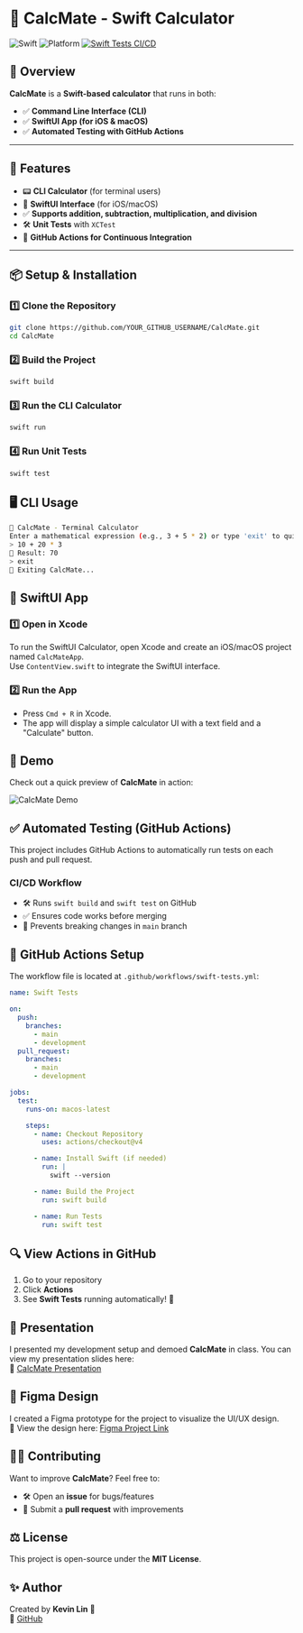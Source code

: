 # 🧮 CalcMate - Swift Calculator

![Swift](https://img.shields.io/badge/Swift-5.5-orange) ![Platform](https://img.shields.io/badge/Platform-macOS%20%7C%20iOS-blue) [![Swift Tests CI/CD](https://github.com/kl63/CalcMate/actions/workflows/swift-tests.yml/badge.svg)](https://github.com/kl63/CalcMate/actions/workflows/swift-tests.yml)

## 📌 Overview
**CalcMate** is a **Swift-based calculator** that runs in both:
- ✅ **Command Line Interface (CLI)**
- ✅ **SwiftUI App (for iOS & macOS)**
- ✅ **Automated Testing with GitHub Actions**

---

## 🚀 Features
- 📟 **CLI Calculator** (for terminal users)
- 📱 **SwiftUI Interface** (for iOS/macOS)
- ✅ **Supports addition, subtraction, multiplication, and division**
- 🛠 **Unit Tests** with `XCTest`
- 🔄 **GitHub Actions for Continuous Integration**

---

## 📦 Setup & Installation

### **1️⃣ Clone the Repository**
```sh
git clone https://github.com/YOUR_GITHUB_USERNAME/CalcMate.git
cd CalcMate
```

### **2️⃣ Build the Project**
```sh 
swift build
```

### **3️⃣ Run the CLI Calculator**
```sh 
swift run
```

### **4️⃣ Run Unit Tests**
```sh 
swift test
```

## 🖥️ CLI Usage
```sh
🔢 CalcMate - Terminal Calculator
Enter a mathematical expression (e.g., 3 + 5 * 2) or type 'exit' to quit:
> 10 + 20 * 3
🧮 Result: 70
> exit
👋 Exiting CalcMate...
```
## 📱 SwiftUI App

### 1️⃣ Open in Xcode
To run the SwiftUI Calculator, open Xcode and create an iOS/macOS project named `CalcMateApp`.  
Use `ContentView.swift` to integrate the SwiftUI interface.

### 2️⃣ Run the App
- Press `Cmd + R` in Xcode.  
- The app will display a simple calculator UI with a text field and a "Calculate" button.

## 🎥 Demo
Check out a quick preview of **CalcMate** in action:

![CalcMate Demo](/CalcMate_Demo_v2.gif)


## ✅ Automated Testing (GitHub Actions)
This project includes GitHub Actions to automatically run tests on each push and pull request.

### CI/CD Workflow
- 🛠 Runs `swift build` and `swift test` on GitHub  
- ✅ Ensures code works before merging  
- 🚀 Prevents breaking changes in `main` branch  

## 🚀 GitHub Actions Setup

The workflow file is located at `.github/workflows/swift-tests.yml`:

```yaml
name: Swift Tests

on:
  push:
    branches:
      - main
      - development
  pull_request:
    branches:
      - main
      - development

jobs:
  test:
    runs-on: macos-latest

    steps:
      - name: Checkout Repository
        uses: actions/checkout@v4

      - name: Install Swift (if needed)
        run: |
          swift --version

      - name: Build the Project
        run: swift build

      - name: Run Tests
        run: swift test
```
## 🔍 View Actions in GitHub
1. Go to your repository  
2. Click **Actions**  
3. See **Swift Tests** running automatically! 🎉  

## 🎤 Presentation
I presented my development setup and demoed **CalcMate** in class. You can view my presentation slides here:  
📎 [CalcMate Presentation](https://docs.google.com/presentation/d/1Ypw2x5j6gPzTJn_WSDVnenUc3kw-jxVtMOM46bIDW0k/edit?usp=sharing)

## 🎨 Figma Design
I created a Figma prototype for the project to visualize the UI/UX design.  
📌 View the design here: [Figma Project Link](https://www.figma.com/design/pESe1B5Fc6L89Hy9aoBEdk/IS-322-CalcMate-Figma?node-id=2401-21842&t=777dJLcBr5e1UI6h-1)

## 👨‍💻 Contributing
Want to improve **CalcMate**? Feel free to:  
- 🛠 Open an **issue** for bugs/features  
- 📝 Submit a **pull request** with improvements  

## ⚖️ License
This project is open-source under the **MIT License**.  

## ✨ Author
Created by **Kevin Lin** 🚀  
🔗 [GitHub](https://github.com/kl63)  
